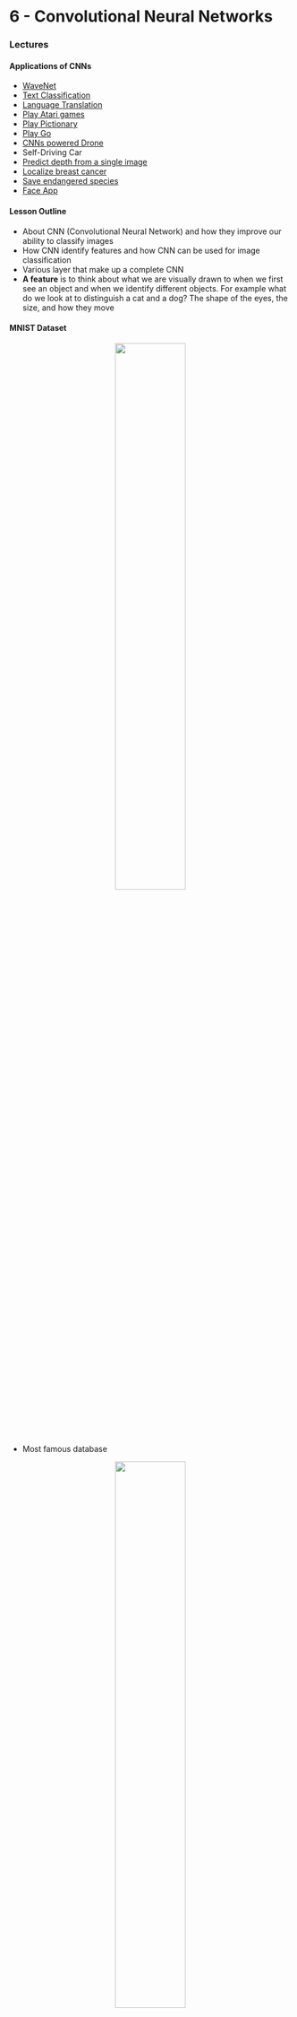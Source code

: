 # 6 - Convolutional Neural Networks
### Lectures
#### Applications of CNNs
* [WaveNet](https://deepmind.com/blog/wavenet-generative-model-raw-audio/)
* [Text Classification](http://www.wildml.com/2015/12/implementing-a-cnn-for-text-classification-in-tensorflow/)
* [Language Translation](https://code.facebook.com/posts/1978007565818999/a-novel-approach-to-neural-machine-translation/)
* [Play Atari games](https://deepmind.com/research/dqn/)
* [Play Pictionary](https://quickdraw.withgoogle.com/#)
* [Play Go](https://deepmind.com/research/alphago/)
* [CNNs powered Drone](https://www.youtube.com/watch?v=wSFYOw4VIYY)
* Self-Driving Car
* [Predict depth from a single image](https://www.cs.nyu.edu/~deigen/depth/)
* [Localize breast cancer](https://research.googleblog.com/2017/03/assisting-pathologists-in-detecting.html)
* [Save endangered species](https://blogs.nvidia.com/blog/2016/11/04/saving-endangered-species/?adbsc=social_20170303_70517416)
* [Face App](http://www.digitaltrends.com/photography/faceapp-neural-net-image-editing/)

#### Lesson Outline
* About CNN (Convolutional Neural Network) and how they improve our ability to classify images
* How CNN identify features and how CNN can be used for image classification
* Various layer that make up a complete CNN
* __A feature__ is to think about what we are visually drawn to when we first see an object and when we identify different objects. For example what do we look at to distinguish a cat and a dog? The shape of the eyes, the size, and how they move

#### MNIST Dataset
<p align="center">
  <img src="./images/lesson-6/mnist-database.PNG" width="50%">
</p>

* Most famous database

<p align="center">
  <img src="./images/lesson-6/mnist.png" width="50%">
</p>

#### How Computers Interpret Images
<p align="center">
  <img src="./images/lesson-6/normalization.PNG" width="50%">
</p>

* __Data normalization__ is an important pre-processing step. It ensures that each input (each pixel value, in this case) comes from a standard distribution. 

* [Normalize transformation in PyTorch](https://pytorch.org/docs/stable/torchvision/transforms.html#transforms-on-torch-tensor)

<p align="center">
  <img src="./images/lesson-6/flattening.PNG" width="50%">
</p>

#### MLP (Multi Layer Perceptron) Structure & Class Scores
<p align="center">
  <img src="./images/lesson-6/mlp.PNG" width="50%">
</p>
* layer

A set of neurons in a neural network that process a set of input features, or the output of those neurons.

Layers are Python functions that take Tensors and configuration options as input and produce other tensors as output. Once the necessary Tensors have been composed, the user can convert the result into an Estimator via a model function.

<p align="center">
  <img src="./images/lesson-6/class-scores.PNG" width="50%">
</p>

* class

One of a set of enumerated target values for a label. For example, in a binary classification model that detects spam, the two classes are spam and not spam. In a multi-class classification model that identifies dog breeds, the classes would be poodle, beagle, pug, and so on.

* scoring

The part of a recommendation system that provides a value or ranking for each item produced by the candidate generation phase.

#### Do Your Research
* More hidden layers generally means more ability to recognize complex pattern
* One or two hidden layers should work fine for small images
* Keep looking for a resource or two that appeals to you
* Try out the models in code

<p align="center">
  <img src="./images/lesson-6/do-your-research.PNG" width="50%">
</p>

#### Loss & Optimization

<p align="center">
  <img src="./images/lesson-6/learn-from-mistakes.PNG" width="50%">
</p>

<p align="center">
  <img src="./images/lesson-6/cross-entropy-loss.PNG" width="50%">
</p>

<p align="center">
  <img src="./images/lesson-6/gradient-descent.PNG" width="50%">
</p>

#### Defining a Network in PyTorch
* Rectified Linear Unit (ReLU)

An activation function with the following rules:
  * If input is negative or zero, output is 0.
  * If input is positive, output is equal to input.

<p align="center">
  <img src="./images/lesson-6/relu-ex.png" width="50%">
</p>

#### Training the Network
The steps for training/learning from a batch of data are described in the comments below:

1. Clear the gradients of all optimized variables
2. Forward pass: compute predicted outputs by passing inputs to the model
3. Calculate the loss
4. Backward pass: compute gradient of the loss with respect to model parameters
5. Perform a single optimization step (parameter update)
6. Update average training loss

#### One Solution
* `model.eval()` will set all the layers in your model to evaluation mode. 
* This affects layers like dropout layers that turn "off" nodes during training with some probability, but should allow every node to be "on" for evaluation. 
* So, you should set your model to evaluation mode before testing or validating your model and set it to `model.train()` (training mode) only during the training loop.

#### Model Validation
<p align="center">
  <img src="./images/lesson-6/model-validation.PNG" width="50%">
</p>

<p align="center">
  <img src="./images/lesson-6/early-stopping.PNG" width="50%">
</p>

#### Validation Loss
* We create a validation set to:
  1. Measure how well a model generalizes, during training
  2. Tell us when to stop training a model; when the validation loss stops decreasing (and especially when the validation loss starts increasing and the training loss is still decreasing)

#### Image Classification Steps
<p align="center">
  <img src="./images/lesson-6/image-classification-steps.PNG" width="50%">
</p>

#### MLPs vs CNNs
* MNIST already centered, real image can be any position
<p align="center">
  <img src="./images/lesson-6/mnist-vs-real.PNG" width="50%">
</p>

#### Local Connectivity
* Difference between MLP vs CNN
<p align="center">
  <img src="./images/lesson-6/mlp-vs-cnn.PNG" width="50%">
</p>

* Sparsely connected layer
<p align="center">
  <img src="./images/lesson-6/local-conn.PNG" width="50%">
</p>

#### Filters and the Convolutional Layer
* CNN is special kind of NN that can remember spatial information
* The key to remember spatial information is convolutional layer, which apply series of different image filters (convolutional kernels) to input image

<p align="center">
  <img src="./images/lesson-6/filtered-images.PNG" width="50%">
</p>

* CNN should learn to identify spatial patterns like curves and lines that make up number six

<p align="center">
  <img src="./images/lesson-6/conv-layer.PNG" width="50%">
</p>

#### Filters & Edges
* Intensity is a measure of light and dark, similiar to brightness
* To identify the edges of an object, look at abrupt changes in intensity
* Filters

  To detect changes in intensity in an image, look at groups of pixels and react to alternating patterns of dark/light pixels. Producing an output that shows edges of objects and differing textures.

* Edges

  Area in images where the intensity changes very quickly

#### Frequency in Images

<p align="center">
  <img src="./images/lesson-6/hf-image.png" width="50%">
</p>

* Frequency in images is a __rate of change__.
  * on the scarf and striped shirt, we have a high-frequency image pattern
  * parts of the sky and background that change very gradually, which is considered a smooth, low-frequency pattern
* __High-frequency components__ also correspond to __the edges__ of objects in images, which can help us classify those objects.

#### High-pass Filters
<p align="center">
  <img src="./images/lesson-6/filters.PNG" width="50%">
</p>
<p align="center">
  <img src="./images/lesson-6/high-pass filters.PNG" width="50%">
</p>
<p align="center">
  <img src="./images/lesson-6/edge-detection.PNG" width="50%">
</p>
<p align="center">
  <img src="./images/lesson-6/convolution-formula.PNG" width="50%">
</p>
<p align="center">
  <img src="./images/lesson-6/convolution.PNG" width="50%">
</p>

* Edge Handling
  * __Extend__  Corner pixels are extended in 90° wedges. Other edge pixels are extended in lines.
  * __Padding__ The image is padded with a border of 0's, black pixels.
  * __Crop__ Any pixel in the output image which would require values from beyond the edge is skipped.


#### OpenCV & Creating Custom Filters
* [OpenCV](http://opencv.org/about.html) is a computer vision and machine learning software library that includes many common image analysis algorithms that will help us build custom, intelligent computer vision applications.

#### Convolutional Layer
A layer of a deep neural network in which a convolutional filter passes along an input matrix. For example, consider the following 3x3 convolutional filter:

<p align="center">
  <img src="./images/lesson-6/3x3.svg" width="25%">
</p>

The following animation shows a convolutional layer consisting of 9 convolutional operations involving the 5x5 input matrix. Notice that each convolutional operation works on a different 3x3 slice of the input matrix. The resulting 3x3 matrix (on the right) consists of the results of the 9 convolutional operations:

<p align="center">
  <img src="./images/lesson-6/conv-anim.gif" width="50%">
</p>

<p align="center">
  <img src="./images/lesson-6/conv-layer-1.png" width="50%">
</p>

<p align="center">
  <img src="./images/lesson-6/conv-layer-2.png" width="50%">
</p>

* convolutional neural network

  A neural network in which at least one layer is a convolutional layer. A typical convolutional neural network consists of some combination of the following layers:

  * convolutional layers
  * pooling layers
  * dense layers

  Convolutional neural networks have had great success in certain kinds of problems, such as image recognition.

<p align="center">
  <img src="./images/lesson-6/cnn.png" width="50%">
</p>

* See Also:
  * [Convolution](https://developers.google.com/machine-learning/glossary/#convolution)
  * [Convolutional Filter](https://developers.google.com/machine-learning/glossary/#convolutional_filter)
  * [Convolutional Operation](https://developers.google.com/machine-learning/glossary/#convolutional_operation)

#### Convolutional Layers (Part 2)
* Grayscale image -> 2D Matrix
* Color image -> 3 layers of 2D Matrix, one for each channel (Red, Green, Blue)

<p align="center">
  <img src="./images/lesson-6/conv-layer-rgb.PNG" width="50%">
</p>

#### Stride and Padding
* Increase __the number of node__ in convolutional layer -> increase __the number of filter__ 
* increase __the size of detected pattern__ -> increase __the size of filter__
* __Stride__ is the amount by which the filter slides over the image
* Size of convolutional layer depend on what we do at the edge of our image

<p align="center">
  <img src="./images/lesson-6/edge-skip.PNG" width="50%">
</p>

* __Padding__ give filter more space to move by padding zeros to the edge of image

<p align="center">
  <img src="./images/lesson-6/padding.PNG" width="50%">
</p>

#### Pooling Layers
* pooling
  
  Reducing a matrix (or matrices) created by an earlier convolutional layer to a smaller matrix. Pooling usually involves taking either the maximum or average value across the pooled area. For example, suppose we have the following 3x3 matrix:

  <p align="center">
    <img src="./images/lesson-6/PoolingStart.svg" width="25%">
  </p>

  A pooling operation, just like a convolutional operation, divides that matrix into slices and then slides that convolutional operation by strides. For example, suppose the pooling operation divides the convolutional matrix into 2x2 slices with a 1x1 stride. As the following diagram illustrates, four pooling operations take place. Imagine that each pooling operation picks the maximum value of the four in that slice:

  <p align="center">
    <img src="./images/lesson-6/PoolingConvolution.svg" width="75%">
  </p>

  Pooling helps enforce translational invariance in the input matrix.

  Pooling for vision applications is known more formally as spatial pooling. Time-series applications usually refer to pooling as temporal pooling. Less formally, pooling is often called subsampling or downsampling.

#### Increasing Depth
* Incresing depth is actually:
  * extracting more and more complex pattern and features that help identify the content and the objects in an image
  * discarding some spatial information abaout feature like a smooth background that don't help identify the image

<p align="center">
  <img src="./images/lesson-6/increasing-depth.PNG" width="50%">
</p>

#### CNNs for Image Classification

<p align="center">
  <img src="./images/lesson-6/cnn-img-class.PNG" width="50%">
</p>

<p align="center">
  <img src="./images/lesson-6/cnn-img-class-2.PNG" width="50%">
</p>

#### Convolutional Layers in PyTorch
* init

```
self.conv1 = nn.Conv2d(in_channels, out_channels, kernel_size, stride=1, padding=0)
```

* forward

```
x = F.relu(self.conv1(x))
```

* arguments
  * `in_channels` - number of inputs (in depth)
  * `out_channels` - number of output channels
  * `kernel_size` - height and width (square) of convolutional kernel
  * `stride` - default `1`
  * `padding` - default `0`
  * [documentation](https://pytorch.org/docs/stable/nn.html#conv2d)

* pooling layers

  down sampling factors

  ```
  self.pool = nn.MaxPool2d(2,2)
  ```

  * forward

  ```
  x = F.relu(self.conv1(x))
  x = self.pool(x)
  ```

  * example #1

  ```
  self.conv1 = nn.Conv2d(1, 16, 2, stride=2)
  ```

    * grayscale images (1 depth)
    * 16 filter
    * filter size 2x2
    * filter jump 2 pixels at a time

  * example #2  

  ```
  self.conv2 = nn.Conv2d(16, 32, 3, padding=1)
  ```

    * 16 input from output of example #1
    * 32 filters
    * filter size 3x3
    * jump 1 pixel at a time

* sequential models
    
  ```
  def __init__(self):
        super(ModelName, self).__init__()
        self.features = nn.Sequential(
              nn.Conv2d(1, 16, 2, stride=2),
              nn.MaxPool2d(2, 2),
              nn.ReLU(True),

              nn.Conv2d(16, 32, 3, padding=1),
              nn.MaxPool2d(2, 2),
              nn.ReLU(True) 
         )
  ```

  * formula: number of parameters in a convolutional layer

    * `K` - number of filter
    * `F` - filter size
    * `D_in` - last value in the `input shape`
    
    `(K * F*F * D_in) + K`

  * formula: shape of a convolutional layer

    * `K` - number of filter
    * `F` - filter size
    * `S` - stride
    * `P` - padding
    * `W_in` - size of prev layer

    `((W_in - F + 2P) / S) + 1`

* flattening

  to make all parameters can be seen (as a vector) by a linear classification layer

#### Feature Vector
* a representation that encodes only the content of the image
* often called a feature level representation of an image

<p align="center">
  <img src="./images/lesson-5/feature-vector.PNG" width="50%">
</p>

#### CIFAR Classification Example
* CIFAR-10 (Canadian Institute For Advanced Research) is a popular dataset of 60,000 tiny images

#### Image Augmentation
* data augmentation

  Artificially boosting the range and number of training examples by transforming existing examples to create additional examples. For example, suppose images are one of your features, but your data set doesn't contain enough image examples for the model to learn useful associations. Ideally, you'd add enough labeled images to your data set to enable your model to train properly. If that's not possible, data augmentation can rotate, stretch, and reflect each image to produce many variants of the original picture, possibly yielding enough labeled data to enable excellent training.

<p align="center">
  <img src="./images/lesson-6/image-augmentation.PNG" width="50%">
</p>

* translational invariance
 
  In an image classification problem, an algorithm's ability to successfully classify images even when the position of objects within the image changes. For example, the algorithm can still identify a dog, whether it is in the center of the frame or at the left end of the frame.

* size invariance
 
  In an image classification problem, an algorithm's ability to successfully classify images even when the size of the image changes. For example, the algorithm can still identify a cat whether it consumes 2M pixels or 200K pixels. Note that even the best image classification algorithms still have practical limits on size invariance. For example, an algorithm (or human) is unlikely to correctly classify a cat image consuming only 20 pixels.

* rotational invariance

  In an image classification problem, an algorithm's ability to successfully classify images even when the orientation of the image changes. For example, the algorithm can still identify a tennis racket whether it is pointing up, sideways, or down. Note that rotational invariance is not always desirable; for example, an upside-down 9 should not be classified as a 9.

#### Groundbreaking CNN Architectures
* Since 2010, ImageNet project has held the ImageNet Large Scale Visual Recognition Competition, annual competition for the best CNN for object recognition and classification
* First breakthrough was in 2012, the network called AlexNet was developed by a team at the University of Toronto, they pioneered the use of the ReLU activation function and dropout as a technicque for avoiding overfitting

<p align="center">
  <img src="./images/lesson-6/alexnet.PNG" width="50%">
</p>

* 2014 winner was VGGNet often reffered to as just VGG (Visual Geometry Group) at Oxford University, has two version VGG 16 and VGG 19

<p align="center">
  <img src="./images/lesson-6/vgg.PNG" width="50%">
</p>


* 2015 winner was Microsoft Research called ResNet, like VGG, largest groundbreaking has 152 layers, can solve vanishing gradient problem, achieves superhuman performances in classifying images in ImageNet database

<p align="center">
  <img src="./images/lesson-6/resnet.PNG" width="50%">
</p>

#### Visualizing CNNs (Part 1)
* visualizing the activation maps and convolutional layers
* taking filter from convolutional layers and constructing images that maximize their activations, google researchers get creative with this and designed technique called deep dreams
  * say we have picture of tree, investigate filter for detecting a building, end up creating image that looks like some sort of tree or building hybrid

<p align="center">
  <img src="./images/lesson-6/viz-cnn-1.PNG" width="50%">
</p>

#### Visualizing CNNs (Part 2)
* based on [paper](https://arxiv.org/pdf/1311.2901) by Zeiler and Fergus, visualization using [this toolbox](https://www.youtube.com/watch?v=ghEmQSxT6tw).
  * Layer 1 - pick out very simple shapes and patterns like lines and blobs
  * Layer 2 - circle, stripes and rectangle
  * Layer 3 - complex combinations of features from the second layer
  * Layer 4 - continue progression
  * Layer 5 - classification

<p align="center">
  <img src="./images/lesson-6/viz-cnn-2a.PNG" width="50%">
</p>

<p align="center">
  <img src="./images/lesson-6/viz-cnn-2b.PNG" width="50%">
</p>

<p align="center">
  <img src="./images/lesson-6/viz-cnn-2c.PNG" width="50%">
</p>

#### Summary of CNNs
* take input image then puts image through several convolutional and pooling layers
* result is a set of feature maps reduced in size from the original image
* flatten these maps, creating feature vector that can be passed to series of fully connected linear layer to produce probability distribution of class course
* from thes predicted class label can be extracted
* CNN not restricted to the image calssification task, can be applied to any task with a fixed number of outputs such as regression tasks that look at points on a face or detect human poses

### Quizes
#### Q1 - 5.5: How Computers Interpret Images
* Q: In the case of our 28x28 images, how many entries will the corresponding, image vector have when this matrix is flattened?
* A: `784`
* E: `28*28*1 values = 784`

#### Q2 - 5.6: MLP Structure & Class Scores
<p align="center">
  <img src="./images/lesson-6/q2.PNG" width="50%">
</p>

* Q: After looking at existing work, how many hidden layers will you use in your MLP for image classification?
* A: 2
* E: There is not one correct answer here, but one or two hidden layers should work fine for this simple task, and it's always good to do your research!

#### Q3 - 5.24: Kernels
<p align="center">
  <img src="./images/lesson-6/q3.png" width="50%">
</p>

* Q: Of the four kernels pictured above, which would be best for finding and enhancing horizontal edges and lines in an image?
* A: `d`
* E: This kernel finds the difference between the top and bottom edges surrounding a given pixel.

#### Q4 - 5.32: CNN's for Image Classification
* Q: How might you define a Maxpooling layer, such that it down-samples an input by a factor of 4? 
* A: `nn.MaxPool2d(2,4)`, `nn.MaxPool2d(4,4)`
* E: The best choice would be to use a kernel and stride of 4, so that the maxpooling function sees every input pixel once, but any layer with a stride of 4 will down-sample an input by that factor.

#### Q5 - 5.33: Convolutional Layers in PyTorch

or the following quiz questions, consider an input image that is 130x130 (x, y) and 3 in depth (RGB). Say, this image goes through the following layers in order:

```
nn.Conv2d(3, 10, 3)
nn.MaxPool2d(4, 4)
nn.Conv2d(10, 20, 5, padding=2)
nn.MaxPool2d(2, 2)
```

* Q: After going through all four of these layers in sequence, what is the depth of the final output?
* A: `20`
* E: the final depth is determined by the last convolutional layer, which has a `depth` = `out_channels` = 20.


* Q: What is the x-y size of the output of the final maxpooling layer? Careful to look at how the 130x130 image passes through (and shrinks) as it moved through each convolutional and pooling layer.
* A: 16
* E: The 130x130 image shrinks by one after the first convolutional layer, then is down-sampled by 4 then 2 after each successive maxpooling layer!
  `((W_in - F + 2P) / S) + 1`

  ```
  ((130 - 3 + 2*0) / 1) + 1 = 128
  128 / 4 = 32
  ((32 - 5 + 2*2) / 1) + 1 = 32
  32 / 2 = 16
  ```


* Q: How many parameters, total, will be left after an image passes through all four of the above layers in sequence?
* A: `16*16*20`
* E: It's the x-y size of the final output times the number of final channels/depth = `16*16 * 20`.


### Notebooks
* [Multi-Layer Perceptron, MNIST](https://github.com/agungsantoso/deep-learning-v2-pytorch/blob/master/convolutional-neural-networks/mnist-mlp/mnist_mlp_exercise.ipynb)
* [Multi-Layer Perceptron, MNIST (With Validation)](https://colab.research.google.com/drive/1u4FmtGa24clNIp3sdltqRxyaEHEi-fGe)
* [Creating a Filter, Edge Detection](https://github.com/agungsantoso/deep-learning-v2-pytorch/blob/master/convolutional-neural-networks/conv-visualization/custom_filters.ipynb)
* [Convolutional Layer](https://github.com/agungsantoso/deep-learning-v2-pytorch/blob/master/convolutional-neural-networks/conv-visualization/conv_visualization.ipynb)
* [Maxpooling Layer](https://github.com/agungsantoso/deep-learning-v2-pytorch/blob/master/convolutional-neural-networks/conv-visualization/maxpooling_visualization.ipynb)
* [Convolutional Neural Networks](https://github.com/agungsantoso/deep-learning-v2-pytorch/blob/master/convolutional-neural-networks/cifar-cnn/cifar10_cnn_exercise.ipynb)
* [Convolutional Neural Networks - Image Augmentation](https://github.com/agungsantoso/deep-learning-v2-pytorch/blob/master/convolutional-neural-networks/cifar-cnn/cifar10_cnn_augmentation.ipynb)
